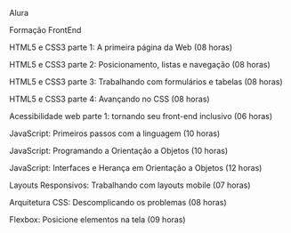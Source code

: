Alura

Formação FrontEnd</br>

HTML5 e CSS3 parte 1: A primeira página da Web (08 horas)</br>

HTML5 e CSS3 parte 2: Posicionamento, listas e navegação (08 horas)</br>

HTML5 e CSS3 parte 3: Trabalhando com formulários e tabelas (08 horas)</br>

HTML5 e CSS3 parte 4: Avançando no CSS (08 horas)</br>

Acessibilidade web parte 1: tornando seu front-end inclusivo (06 horas)</br>

JavaScript: Primeiros passos com a linguagem (10 horas)</br>

JavaScript: Programando a Orientação a Objetos (10 horas)</br>

JavaScript: Interfaces e Herança em Orientação a Objetos (12 horas)</br>

Layouts Responsivos: Trabalhando com layouts mobile (07 horas)</br>

Arquitetura CSS: Descomplicando os problemas (08 horas)</br>

Flexbox: Posicione elementos na tela (09 horas)</br>